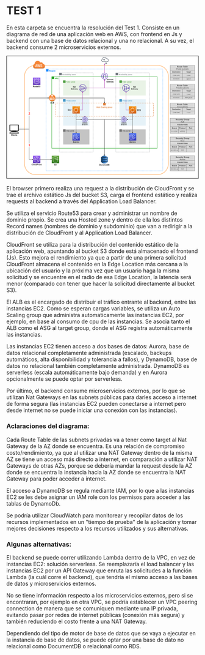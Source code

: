 # TEST 1

En esta carpeta se encuentra la resolución del Test 1.
Consiste en un diagrama de red de una aplicación web en AWS, con frontend en Js y backend con una base de datos relacional y una no relacional. A su vez, el backend consume 2 microservicios externos.

![Diagrama de red de una aplicación web](https://raw.githubusercontent.com/rodrigoAguirre1/devops-challenge/master/test-1/diagrama-red-app.png)

El browser primero realiza una request a la distribución de CloudFront y se trae el archivo estático Js del bucket S3, carga el frontend estático y realiza requests al backend a través del Application Load Balancer.

Se utiliza el servicio Route53 para crear y administrar un nombre de dominio propio. Se crea una Hosted zone y dentro de ella los distintos Record names (nombres de dominio y subdominio) que van a redirigir a la distribución de CloudFront y al Application Load Balancer. 

CloudFront se utiliza para la distribución del contenido estático de la aplicación web, apuntando al bucket S3 donde está almacenado el frontend (Js). Esto mejora el rendimiento ya que a partir de una primera solicitud CloudFront almacena el contenido en la Edge Location más cercana a la ubicación del usuario y la próxima vez que un usuario haga la misma solicitud y se encuentre en el radio de esa Edge Location, la latencia será menor (comparado con tener que hacer la solicitud directamente al bucket S3).

El ALB es el encargado de distribuir el tráfico entrante al backend, entre las instancias EC2. Como se esperan cargas variables, se utiliza un Auto Scaling group que administra automaticamente las instancias EC2, por ejemplo, en base al consumo de cpu de las instancias. Se asocia tanto el ALB como el ASG al target group, donde el ASG registra automáticamente las instancias.

Las instancias EC2 tienen acceso a dos bases de datos: Aurora, base de datos relacional completamente administrada (escalado, backups automáticos, alta disponibilidad y tolerancia a fallos), y DynamoDB, base de datos no relacional también completamente administrada. DynamoDB es serverless (escala automáticamente bajo demanda) y en Aurora opcionalmente se puede optar por serverless.

Por último, el backend consume microservicios externos, por lo que se utilizan Nat Gateways en las subnets públicas para darles acceso a internet de forma segura (las instancias EC2 pueden conectarse a internet pero desde internet no se puede iniciar una conexión con las instancias).

### Aclaraciones del diagrama:

Cada Route Table de las subnets privadas va a tener como target al Nat Gateway de la AZ donde se encuentra. Es una relación de compromiso costo/rendimiento, ya que al utilizar una NAT Gateway dentro de la misma AZ se tiene un acceso más directo a internet, en comparación a utilizar NAT Gateways de otras AZs, porque se debería mandar la request desde la AZ donde se encuentra la instancia hacia la AZ donde se encuentra la NAT Gateway para poder acceder a internet.

El acceso a DynamoDB se regula mediante IAM, por lo que a las instancias EC2 se les debe asignar un IAM role con los permisos para acceder a las tablas de DynamoDb.

Se podría utilizar CloudWatch para monitorear y recopilar datos de los recursos implementados en un "tiempo de prueba" de la aplicación y tomar mejores decisiones respecto a los recursos utilizados y sus alternativas.

### Algunas alternativas:

El backend se puede correr utilizando Lambda dentro de la VPC, en vez de instancias EC2: solución serverless. Se reemplazaría el load balancer y las instancias EC2 por un API Gateway que enruta las solicitudes a la función Lambda (la cuál corre el backend), que tendría el mismo acceso a las bases de datos y microservicios externos.

No se tiene información respecto a los microservicios externos, pero si se encontraran, por ejemplo en otra VPC, se podría establecer un VPC peering connection de manera que se comuniquen mediante una IP privada, evitando pasar por redes de internet públicas (conexión más segura) y también reduciendo el costo frente a una NAT Gateway.

Dependiendo del tipo de motor de base de datos que se vaya a ejecutar en la instancia de base de datos, se puede optar por una base de dato no relacional como DocumentDB o relacional como RDS.